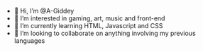 - 👋 Hi, I’m @A-Giddey
- 👀 I’m interested in gaming, art, music and front-end 
- 🌱 I’m currently learning HTML, Javascript and CSS
- 💞️ I’m looking to collaborate on anything involving my previous languages

<!---
A-Giddey/A-Giddey is a ✨ special ✨ repository because its `README.md` (this file) appears on your GitHub profile.
You can click the Preview link to take a look at your changes.
--->
